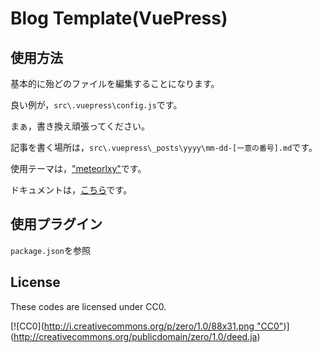 # Blog Template(VuePress)

## 使用方法

基本的に殆どのファイルを編集することになります。

良い例が，`src\.vuepress\config.js`です。

まぁ，書き換え頑張ってください。

記事を書く場所は，`src\.vuepress\_posts\yyyy\mm-dd-[一意の番号].md`です。

使用テーマは，["meteorlxy"](https://github.com/meteorlxy/vuepress-theme-meteorlxy)です。

ドキュメントは，[こちら](https://vuepress-theme-meteorlxy.meteorlxy.cn/)です。


## 使用プラグイン

`package.json`を参照

## License

These codes are licensed under CC0.

[![CC0]([http://i.creativecommons.org/p/zero/1.0/88x31.png "CC0"](https://upload.wikimedia.org/wikipedia/commons/6/69/CC0_button.svg))](http://creativecommons.org/publicdomain/zero/1.0/deed.ja)